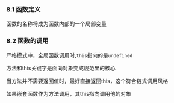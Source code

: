 ### 8.1 函数定义
函数的名称将成为函数内部的一个局部变量

### 8.2 函数的调用
严格模式中，全局函数调用时,`this`指向的是`undefined`

方法和this关键字是面向对象变成规范里的核心

当方法并不需要返回值时，最好直接返回this，这个符合链式调用风格

如果嵌套函数作为方法调用，其this指向调用他的对象